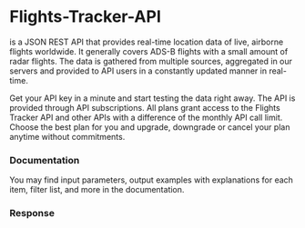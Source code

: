 # Flights-Tracker-API
 is a JSON REST API that provides real-time location data of live, airborne flights worldwide. It generally covers ADS-B flights with a small amount of radar flights. The data is gathered from multiple sources, aggregated in  our servers and provided to API users in a constantly updated manner in real-time.

Get your API key in a minute and start testing the data right away. The API is provided through API subscriptions. All plans grant access to the Flights Tracker API and other APIs with a difference of the monthly API call limit. Choose the best plan for you and upgrade, downgrade or cancel your plan anytime without  commitments.

### Documentation
You may find input parameters, output examples with explanations for each item, filter list, and more in the documentation. 

### Response













